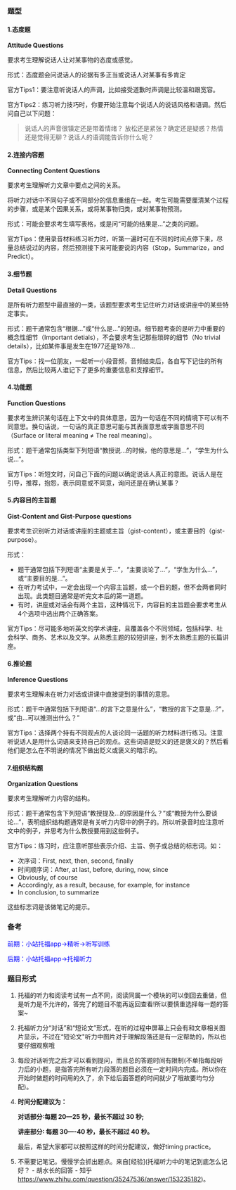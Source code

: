 ### 题型

#### 1.态度题

**Attitude Questions**

要求考生理解说话人让对某事物的态度或感觉。

形式：态度题会问说话人的论据有多正当或说话人对某事有多肯定

官方Tips1：要注意听说话人的声调，比如接受道歉时声调是比较温和跟宽容。

官方Tips2：练习听力技巧时，你要开始注意每个说话人的说话风格和语调。然后问自己以下问题：

> 说话人的声音很镇定还是带着情绪？ 放松还是紧张？确定还是疑惑？热情还是觉得无聊？说话人的语调能告诉你什么呢？

#### 2.连接内容题

**Connecting Content Questions**

要求考生理解听力文章中要点之间的关系。

将听力对话中不同句子或不同部分的信息重组在一起。考生可能需要厘清某个过程的步骤，或是某个因果关系，或将某事物归类，或对某事物预测。

形式：可能会要求考生填写表格，或是问“可能的结果是...”之类的问题。

官方Tips：使用录音材料练习听力时，听第一遍时可在不同的时间点停下来，尽量总结说过的内容，然后预测接下来可能要说的内容（Stop，Summarize，and Predict）。

#### 3.细节题

**Detail Questions**

是所有听力题型中最直接的一类，该题型要求考生记住听力对话或讲座中的某些特定事实。

形式：题干通常包含“根据...”或“什么是...”的短语。细节题考查的是听力中重要的概念性细节（Important detials），不会要求考生记那些琐碎的细节（No trivial details），比如某件事是发生在1977还是1978...

官方Tips：找一位朋友，一起听一小段音频，音频结束后，各自写下记住的所有信息，然后比较两人谁记下了更多的重要信息和支撑细节。

#### 4.功能题

**Function Questions**

要求考生辨识某句话在上下文中的具体意思，因为一句话在不同的情境下可以有不同意思。换句话说，一句话的真正意思可能与其表面意思或字面意思不同（Surface or literal meaning ≠ The real meaning）。

形式：题干通常包括类型下列短语“教授说...的时候，他的意思是...”，“学生为什么说...”。

官方Tips：听短文时，问自己下面的问题以确定说话人真正的意图。说话人是在引导，推荐，抱怨，表示同意或不同意，询问还是在确认某事？

#### 5.内容目的主旨题

**Gist-Content and Gist-Purpose questions**

要求考生识别听力对话或讲座的主题或主旨（gist-content），或主要目的（gist-purpose）。

形式：

- 题干通常包括下列短语“主要是关于...”，“主要谈论了...”，“学生为什么...”，或“主要目的是...”。
- 在听力考试中，一定会出现一个内容主旨题，或一个目的题，但不会两者同时出现。此类题目通常是听完文本后的第一道题。
- 有时，讲座或对话会有两个主旨，这种情况下，内容目的主旨题会要求考生从4个选项中选出两个正确答案。

官方Tips：尽可能多地听英文的学术讲座，且覆盖各个不同领域，包括科学、社会科学、商务、艺术以及文学。从熟悉主题的较短讲座，到不太熟悉主题的长篇讲座。

#### 6.推论题

**Inference Questions**

要求考生理解未在听力对话或讲课中直接提到的事情的意思。

形式：题干中通常包括下列短语“...的言下之意是什么”，“教授的言下之意是...?”，或“由...可以推测出什么？”

官方Tips：选择两个持有不同观点的人谈论同一话题的听力材料进行练习。注意听说话人是用什么词语来支持自己的观点。这些词语是贬义的还是褒义的？然后看他们是怎么在不明说的情况下做出贬义或褒义的暗示的。

#### 7.组织结构题

**Organization Questions**

要求考生理解听力内容的结构。

形式：题干通常包含下列短语“教授提及...的原因是什么？”或“教授为什么要谈论...”，表明组织结构题通常是有关听力内容中的例子的。所以听录音时应注意听文中的例子，并思考为什么教授要用到这些例子。

官方Tips：练习时，应注意听那些表示介绍、主旨、例子或总结的标志词。如：

- 次序词：First, next, then, second, finally
- 时间顺序词：After, at last, before, during, now, since
-  Obviously, of course
- Accordingly, as a result, because, for example, for instance
- In conclusion, to summarize

这些标志词是该做笔记的提示。



### 备考

<font color="blue">前期：小站托福app→精听→听写训练</font>

<font color="blue">后期：小站托福app→托福听力</font>

### 题目形式

1. 托福的听力和阅读考试有一点不同，阅读同属一个模块的可以倒回去重做，但是听力是不允许的，答完了的题目不能再返回查看!所以要慎重选择每一题的答案~

2. 托福听力分“对话”和“短论文”形式，在听的过程中屏幕上只会有和文章相关图片显示，不过在“短论文"听力中图片对于理解段落还是有一定帮助的，所以也要仔细观察哦

3. 每段对话听完之后才可以看到提问，而且总的答题时间有限制(不单指每段听力后的小题，是指答完所有听力段落的题目必须在一定时间内完成。所以你在开始时做题的时间用的久了，余下给后面答题的时间就少了哦故要均匀分配)。

4. **时间分配建议为：**

   **对话部分∶每题 20—25 秒，最长不超过 30 秒;**

   **讲座部分∶ 每题 30—-40 秒，最长不超过 40 秒。**

   最后，希望大家都可以按照这样的时间分配建议，做好timing practice。

5. 不需要记笔记。慢慢学会抓出题点。来自[经验](托福听力中的笔记到底怎么记好？ - 胡水长的回答 - 知乎 https://www.zhihu.com/question/35247536/answer/153235182)。

